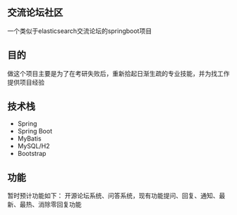 ## 交流论坛社区
一个类似于elasticsearch交流论坛的springboot项目
## 目的
做这个项目主要是为了在考研失败后，重新拾起日渐生疏的专业技能，并为找工作提供项目经验
## 技术栈
 * Spring
 * Spring Boot
 * MyBatis
 * MySQL/H2
 * Bootstrap
## 功能
暂时预计功能如下：
开源论坛系统、问答系统，现有功能提问、回复、通知、最新、最热、消除零回复功能 
